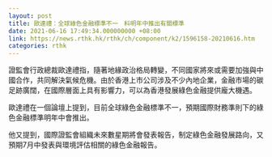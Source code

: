 ```yaml
---
layout: post
title: 歐達禮：全球綠色金融標準不一　料明年中推出有關標準
date: 2021-06-16 17:49:34.000000000 +08:00
link: https://news.rthk.hk/rthk/ch/component/k2/1596158-20210616.htm
categories: rthk
---
```


證監會行政總裁歐達禮指，隨著地緣政治格局轉變，不同國家將來或需要加強與中國合作，共同解決氣候危機。由於香港上市公司涉及不少內地企業，金融市場的碳足跡廣闊，在國際層面上具有影響力，可以為香港發展綠色金融提供龐大機遇。

歐達禮在一個論壇上提到，目前全球綠色金融標準不一，預期國際財務準則下的綠色金融標準明年中會推出。

他又提到，國際證監會組織未來數星期將會發表報告，制定綠色金融發展路向，又預期7月中發表與環境評估相關的綠色金融報告。
